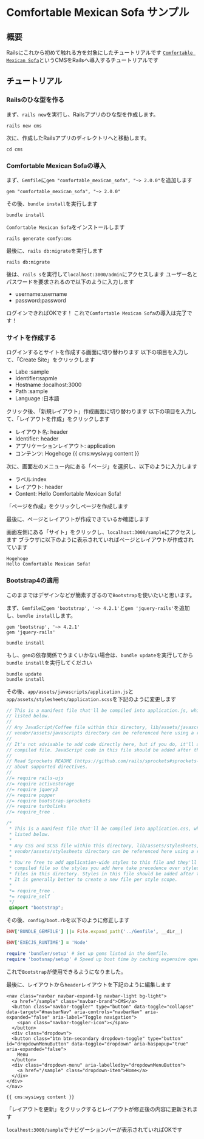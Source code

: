 # Comfortable Mexican Sofa サンプル
## 概要

Railsにこれから初めて触れる方を対象にしたチュートリアルです
[`Comfortable Mexican Sofa`](https://github.com/comfy/comfortable-mexican-sofa)というCMSをRailsへ導入するチュートリアルです

## チュートリアル
### Railsのひな型を作る

まず、`rails new`を実行し、Railsアプリのひな型を作成します。

```shell
rails new cms
```

次に、作成したRailsアプリのディレクトリへと移動します。

```shell
cd cms
```

### Comfortable Mexican Sofaの導入

まず、`Gemfile`に`gem "comfortable_mexican_sofa", "~> 2.0.0"`を追加します

```ruby:Gemfile
gem "comfortable_mexican_sofa", "~> 2.0.0"
```

その後、`bundle install`を実行します

```shell
bundle install
```

`Comfortable Mexican Sofa`をインストールします

```shell
rails generate comfy:cms
```

最後に、`rails db:migrate`を実行します

```shell
rails db:migrate
```

後は、`rails s`を実行して`localhost:3000/admin`にアクセスします
ユーザー名とパスワードを要求されるので以下のように入力します

- username:username
- password:password

ログインできればOKです！
これで`Comfortable Mexican Sofa`の導入は完了です！

### サイトを作成する

ログインするとサイトを作成する画面に切り替わります
以下の項目を入力して、「Create Site」をクリックします

- Labe      :sample
- Identifier:sapmle
- Hostname  :localhost:3000
- Path      :sample
- Language  :日本語

クリック後、「新規レイアウト」作成画面に切り替わります
以下の項目を入力して、「レイアウトを作成」をクリックします

- レイアウト名: header
- Identifier: header
- アプリケーションレイアウト: application
- コンテンツ: Hogehoge {{ cms:wysiwyg content }}

次に、画面左のメニュー内にある「ページ」を選択し、以下のように入力します

- ラベル:index
- レイアウト: header
- Content: Hello Comfortable Mexican Sofa!

「ページを作成」をクリックしページを作成します

最後に、ページとレイアウトが作成できているか確認します

画面左側にある「サイト」をクリックし、`localhost:3000/sample`にアクセスします
ブラウザに以下のように表示されていればページとレイアウトが作成されています

```
Hogehoge
Hello Comfortable Mexican Sofa!
```

### Bootstrap4の適用

このままではデザインなどが簡素すぎるので`Bootstrap`を使いたいと思います。

まず、`Gemfile`に`gem 'bootstrap', '~> 4.2.1'`と`gem 'jquery-rails'`を追加し、`bundle install`します。

```ruby:Gemfile
gem 'bootstrap', '~> 4.2.1'
gem 'jquery-rails'
```

```shell
bundle install
```

もし、`gem`の依存関係でうまくいかない場合は、`bundle update`を実行してから`bundle install`を実行してください

```shell
bundle update
bundle install
```

その後、`app/assets/javascripts/application.js`と`app/assets/stylesheets/application.scss`を下記のように変更します

```js:app/assets/javascripts/application.js
// This is a manifest file that'll be compiled into application.js, which will include all the files
// listed below.
//
// Any JavaScript/Coffee file within this directory, lib/assets/javascripts, or any plugin's
// vendor/assets/javascripts directory can be referenced here using a relative path.
//
// It's not advisable to add code directly here, but if you do, it'll appear at the bottom of the
// compiled file. JavaScript code in this file should be added after the last require_* statement.
//
// Read Sprockets README (https://github.com/rails/sprockets#sprockets-directives) for details
// about supported directives.
//
//= require rails-ujs
//= require activestorage
//= require jquery3
//= require popper
//= require bootstrap-sprockets
//= require turbolinks
//= require_tree .
```

```scss:app/assets/stylesheets/application.scss
/*
 * This is a manifest file that'll be compiled into application.css, which will include all the files
 * listed below.
 *
 * Any CSS and SCSS file within this directory, lib/assets/stylesheets, or any plugin's
 * vendor/assets/stylesheets directory can be referenced here using a relative path.
 *
 * You're free to add application-wide styles to this file and they'll appear at the bottom of the
 * compiled file so the styles you add here take precedence over styles defined in any other CSS/SCSS
 * files in this directory. Styles in this file should be added after the last require_* statement.
 * It is generally better to create a new file per style scope.
 *
 *= require_tree .
 *= require_self
 */
 @import "bootstrap";
```

その後、`config/boot.rb`を以下のように修正します

```ruby:config/boot.rb
ENV['BUNDLE_GEMFILE'] ||= File.expand_path('../Gemfile', __dir__)

ENV['EXECJS_RUNTIME'] = 'Node'

require 'bundler/setup' # Set up gems listed in the Gemfile.
require 'bootsnap/setup' # Speed up boot time by caching expensive operations.
```

これで`Bootstrap`が使用できるようになりました。

最後に、レイアウトから`header`レイアウトを下記のように編集します

```html:header
<nav class="navbar navbar-expand-lg navbar-light bg-light">
  <a href="/sample" class="navbar-brand">CMS</a>
  <button class="navbar-toggler" type="button" data-toggle="collapse" data-target="#navbarNav" aria-controls="navbarNav" aria-expanded="false" aria-label="Toggle navigation">
    <span class="navbar-toggler-icon"></span>
  </button>
  <div class="dropdown">
  <button class="btn btn-secondary dropdown-toggle" type="button" id="dropdownMenuButton" data-toggle="dropdown" aria-haspopup="true" aria-expanded="false">
    Menu
  </button>
  <div class="dropdown-menu" aria-labelledby="dropdownMenuButton">
    <a href="/sample" class="dropdown-item">Home</a>
  </div>
</div>
</nav>

{{ cms:wysiwyg content }}
```

「レイアウトを更新」をクリックするとレイアウトが修正後の内容に更新されます

`localhost:3000/sample`でナビゲーションバーが表示されていればOKです

